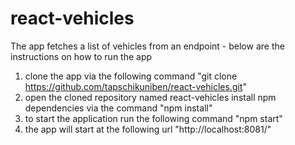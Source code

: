 # react-vehicles
The app fetches a list of vehicles from an endpoint - below are the instructions on how to run the app

1. clone the app via the following command "git clone https://github.com/tapschikuniben/react-vehicles.git"
2. open the cloned repository named react-vehicles install npm dependencies via the command "npm install"
3. to start the application run the following command "npm start"
4. the app will start at the following url "http://localhost:8081/"
